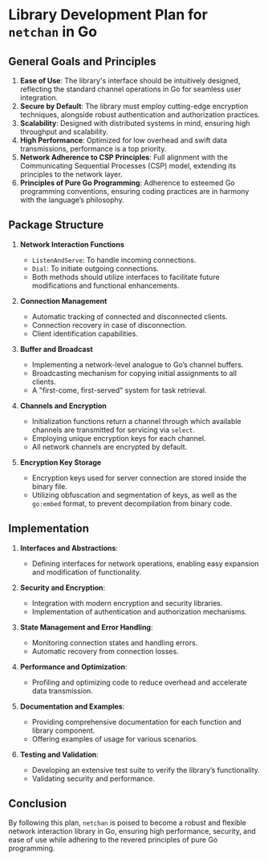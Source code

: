 # Library Development Plan for `netchan` in Go

## General Goals and Principles
1. **Ease of Use**: The library's interface should be intuitively designed, reflecting the standard channel operations in Go for seamless user integration.
2. **Secure by Default**: The library must employ cutting-edge encryption techniques, alongside robust authentication and authorization practices.
3. **Scalability**: Designed with distributed systems in mind, ensuring high throughput and scalability.
4. **High Performance**: Optimized for low overhead and swift data transmissions, performance is a top priority.
5. **Network Adherence to CSP Principles**: Full alignment with the Communicating Sequential Processes (CSP) model, extending its principles to the network layer.
6. **Principles of Pure Go Programming**: Adherence to esteemed Go programming conventions, ensuring coding practices are in harmony with the language’s philosophy.

## Package Structure
1. **Network Interaction Functions**
   - `ListenAndServe`: To handle incoming connections.
   - `Dial`: To initiate outgoing connections.
   - Both methods should utilize interfaces to facilitate future modifications and functional enhancements.

2. **Connection Management**
   - Automatic tracking of connected and disconnected clients.
   - Connection recovery in case of disconnection.
   - Client identification capabilities.

3. **Buffer and Broadcast**
   - Implementing a network-level analogue to Go’s channel buffers.
   - Broadcasting mechanism for copying initial assignments to all clients.
   - A "first-come, first-served" system for task retrieval.

4. **Channels and Encryption**
   - Initialization functions return a channel through which available channels are transmitted for servicing via `select`.
   - Employing unique encryption keys for each channel.
   - All network channels are encrypted by default.

5. **Encryption Key Storage**
   - Encryption keys used for server connection are stored inside the binary file.
   - Utilizing obfuscation and segmentation of keys, as well as the `go:embed` format, to prevent decompilation from binary code.

## Implementation
1. **Interfaces and Abstractions**: 
   - Defining interfaces for network operations, enabling easy expansion and modification of functionality.

2. **Security and Encryption**: 
   - Integration with modern encryption and security libraries.
   - Implementation of authentication and authorization mechanisms.

3. **State Management and Error Handling**: 
   - Monitoring connection states and handling errors.
   - Automatic recovery from connection losses.

4. **Performance and Optimization**: 
   - Profiling and optimizing code to reduce overhead and accelerate data transmission.

5. **Documentation and Examples**: 
   - Providing comprehensive documentation for each function and library component.
   - Offering examples of usage for various scenarios.

6. **Testing and Validation**: 
   - Developing an extensive test suite to verify the library’s functionality.
   - Validating security and performance.

## Conclusion
By following this plan, `netchan` is poised to become a robust and flexible network interaction library in Go, ensuring high performance, security, and ease of use while adhering to the revered principles of pure Go programming.
